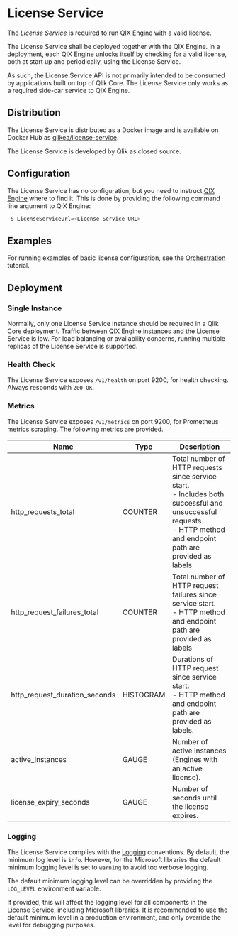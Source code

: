 # License Service

The _License Service_ is required to run QIX Engine with a valid license.

The License Service shall be deployed together with the QIX Engine.
In a deployment, each QIX Engine unlocks itself by checking for a valid license,
both at start up and periodically, using the License Service.

As such, the License Service API is not primarily intended to be consumed by applications built on top of Qlik Core.
The License Service only works as a required side-car service to QIX Engine.

## Distribution

The License Service is distributed as a Docker image and is available on Docker Hub as
[qlikea/license-service](https://hub.docker.com/r/qlikea/license-service).

The License Service is developed by Qlik as closed source.

## Configuration

The License Service has no configuration, but you need to instruct
[QIX Engine](./qix-engine/introduction.md) where to find it.
This is done by providing the following command line argument to QIX Engine:

```sh
-S LicenseServiceUrl=<License Service URL>
```

## Examples

For running examples of basic license configuration, see the [Orchestration](../tutorials/orchestration.md) tutorial.

## Deployment

### Single Instance

Normally, only one License Service instance should be required in a Qlik Core deployment.
Traffic between QIX Engine instances and the License Service is low.
For load balancing or availability concerns, running multiple replicas of the License Service is supported.

### Health Check

The License Service exposes `/v1/health` on port 9200, for health checking. Always responds with `200 OK`.

### Metrics

The License Service exposes `/v1/metrics` on port 9200, for Prometheus metrics scraping.
The following metrics are provided.

| Name | Type | Description |
| ---- | ---- | ----------- |
| http_requests_total | COUNTER | Total number of HTTP requests since service start.<br>- Includes both successful and unsuccessful requests<br>- HTTP method and endpoint path are provided as labels |
| http_request_failures_total | COUNTER | Total number of HTTP request failures since service start.<br>- HTTP method and endpoint path are provided as labels |
| http_request_duration_seconds | HISTOGRAM | Durations of HTTP request since service start.<br>- HTTP method and endpoint path are provided as labels. |
| active_instances | GAUGE | Number of active instances (Engines with an active license). |
| license_expiry_seconds | GAUGE | Number of seconds until the license expires. |

### Logging

The License Service complies with the [Logging](../conventions/logging.md) conventions.
By default, the minimum log level is `info`.
However, for the Microsoft libraries the default minimum logging level is set to `warning` to avoid too verbose logging.

The default minimum logging level can be overridden by providing the `LOG_LEVEL` environment variable.

If provided, this will affect the logging level for all components in the License Service, including Microsoft libraries.
It is recommended to use the default minimum level in a production environment,
and only override the level for debugging purposes.
